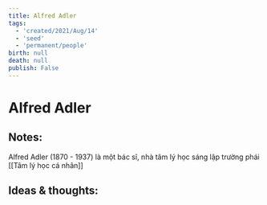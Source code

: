 ```yaml
---
title: Alfred Adler
tags:
  - 'created/2021/Aug/14'
  - 'seed'
  - 'permanent/people'
birth: null
death: null
publish: False
---
```

# Alfred Adler

## Notes:
Alfred Adler (1870 - 1937) là một bác sĩ, nhà tâm lý học sáng lập trường phái [[Tâm lý học cá nhân]]

## Ideas & thoughts:
